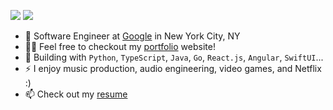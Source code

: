 [<img src="https://img.shields.io/badge/github-%2312100E.svg?&style=for-the-badge&logo=github&logoColor=white&color=black" />](https://github.com/sebastian-nunez)
[<img src="https://img.shields.io/badge/linkedin-%230077B5.svg?&style=for-the-badge&logo=linkedin&logoColor=white" />](https://www.linkedin.com/in/sebastian-nunez-profile/)

- 🏢 Software Engineer at [Google](https://about.google/) in New York City, NY
- 👨‍💻 Feel free to checkout my [portfolio](https://sebastian-nunez.com/) website!
- 🧰 Building with `Python`, `TypeScript`, `Java`, `Go`, `React.js`, `Angular`, `SwiftUI`...
- ⚡ I enjoy music production, audio engineering, video games, and Netflix :)
- 📫 Check out my [resume](https://sebastian-nunez.com/resume)

